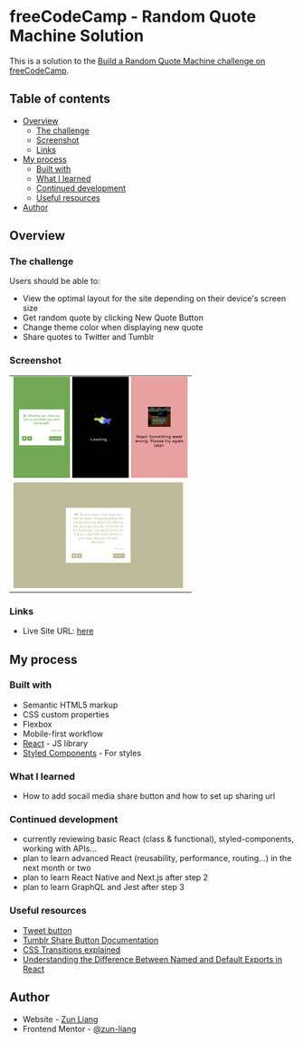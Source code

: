 # freeCodeCamp - Random Quote Machine Solution

This is a solution to the [Build a Random Quote Machine challenge on freeCodeCamp](https://www.freecodecamp.org/learn/front-end-development-libraries/front-end-development-libraries-projects/build-a-random-quote-machine). 

## Table of contents

- [Overview](#overview)
  - [The challenge](#the-challenge)
  - [Screenshot](#screenshot)
  - [Links](#links)
- [My process](#my-process)
  - [Built with](#built-with)
  - [What I learned](#what-i-learned)
  - [Continued development](#continued-development)
  - [Useful resources](#useful-resources)
- [Author](#author)


## Overview

### The challenge

Users should be able to:

- View the optimal layout for the site depending on their device's screen size
- Get random quote by clicking New Quote Button
- Change theme color when displaying new quote
- Share quotes to Twitter and Tumblr

### Screenshot
<table>
  <tr>
    <td>
      <img src="./src/screenshots/screenshot-mobile-default.png" alt="screenshot mobile default" style="width: 100px" />
      <img src="./src/screenshots/screenshot-loading-page.png" alt="screenshot loading page" style="width: 100px" />
      <img src="./src/screenshots/screenshot-error-page.png" alt="screenshot error page" style="width: 100px" />
    </td>
  </tr>
  <tr>
    <td>
      <img src="./src/screenshots/screenshot-desktop-default.png" alt="screenshot desktop default" style="width: 300px" />
    </td>
  </tr>
</table>


### Links

- Live Site URL: [here](https://zun-liang.github.io/fcc-random-quote-machine/)

## My process

### Built with

- Semantic HTML5 markup
- CSS custom properties
- Flexbox
- Mobile-first workflow
- [React](https://reactjs.org/) - JS library
- [Styled Components](https://styled-components.com/) - For styles


### What I learned

- How to add socail media share button and how to set up sharing url

### Continued development

- currently reviewing basic React (class & functional), styled-components, working with APIs...
- plan to learn advanced React (reusability, performance, routing...) in the next month or two
- plan to learn React Native and Next.js after step 2
- plan to learn GraphQL and Jest after step 3

### Useful resources

- [Tweet button](https://developer.twitter.com/en/docs/twitter-for-websites/tweet-button/overview)
- [Tumblr Share Button Documentation](https://www.tumblr.com/docs/en/share_button)
- [CSS Transitions explained](https://www.freecodecamp.org/news/css-transitions-explained-d67ab9a02049/#:~:text=Transitioning%20two%20or%20more%20properties,to%20specify%20one%20of%20them.)
- [Understanding the Difference Between Named and Default Exports in React](https://betterprogramming.pub/understanding-the-difference-between-named-and-default-exports-in-react-2d253ca9fc22)

## Author

- Website - [Zun Liang](https://zun-liang.github.io/)
- Frontend Mentor - [@zun-liang](https://www.frontendmentor.io/profile/zun-liang)


